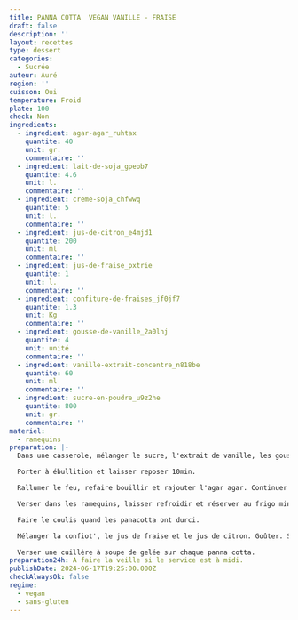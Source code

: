 ```yaml
---
title: PANNA COTTA  VEGAN VANILLE - FRAISE
draft: false
description: ''
layout: recettes
type: dessert
categories:
  - Sucrée
auteur: Auré
region: ''
cuisson: Oui
temperature: Froid
plate: 100
check: Non
ingredients:
  - ingredient: agar-agar_ruhtax
    quantite: 40
    unit: gr.
    commentaire: ''
  - ingredient: lait-de-soja_gpeob7
    quantite: 4.6
    unit: l.
    commentaire: ''
  - ingredient: creme-soja_chfwwq
    quantite: 5
    unit: l.
    commentaire: ''
  - ingredient: jus-de-citron_e4mjd1
    quantite: 200
    unit: ml
    commentaire: ''
  - ingredient: jus-de-fraise_pxtrie
    quantite: 1
    unit: l.
    commentaire: ''
  - ingredient: confiture-de-fraises_jf0jf7
    quantite: 1.3
    unit: Kg
    commentaire: ''
  - ingredient: gousse-de-vanille_2a0lnj
    quantite: 4
    unit: unité
    commentaire: ''
  - ingredient: vanille-extrait-concentre_n818be
    quantite: 60
    unit: ml
    commentaire: ''
  - ingredient: sucre-en-poudre_u9z2he
    quantite: 800
    unit: gr.
    commentaire: ''
materiel:
  - ramequins
preparation: |-
  Dans une casserole, mélanger le sucre, l'extrait de vanille, les gousses de vanille fendues et raclées, la crème soja et le lait de soja.

  Porter à ébullition et laisser reposer 10min.

  Rallumer le feu, refaire bouillir et rajouter l'agar agar. Continuer à remuer pendant 2 min en ébullition puis couper le feu. Ôter les gousses.

  Verser dans les ramequins, laisser refroidir et réserver au frigo minimum 2H.

  Faire le coulis quand les panacotta ont durci.

  Mélanger la confiot', le jus de fraise et le jus de citron. Goûter. Si ça ne sent pas assez le citron, en rajouter.

  Verser une cuillère à soupe de gelée sur chaque panna cotta.
preparation24h: A faire la veille si le service est à midi.
publishDate: 2024-06-17T19:25:00.000Z
checkAlwaysOk: false
regime:
  - vegan
  - sans-gluten
---
```


